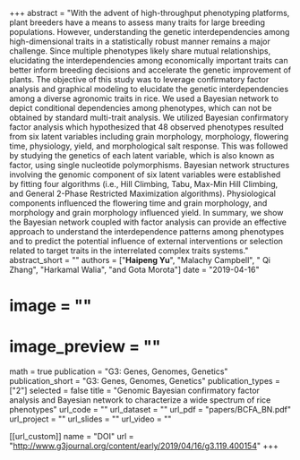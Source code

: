 +++ 
abstract = "With the advent of high-throughput phenotyping platforms, plant breeders have a means to assess many traits for large breeding populations. However, understanding the genetic interdependencies among high-dimensional traits in a statistically robust manner remains a major challenge. Since multiple phenotypes likely share mutual relationships, elucidating the interdependencies among economically important traits can better inform breeding decisions and accelerate the genetic improvement of plants. The objective of this study was to leverage confirmatory factor analysis and graphical modeling to elucidate the genetic interdependencies among a diverse agronomic traits in rice. We used a Bayesian network to depict conditional dependencies among phenotypes, which can not be obtained by standard multi-trait analysis. We utilized Bayesian confirmatory factor analysis which hypothesized that 48 observed phenotypes resulted from six latent variables including grain morphology, morphology, flowering time, physiology, yield, and morphological salt response. This was followed by studying the genetics of each latent variable, which is also known as factor, using single nucleotide polymorphisms. Bayesian network structures involving the genomic component of six latent variables were established by fitting four algorithms (i.e., Hill Climbing, Tabu, Max-Min Hill Climbing, and General 2-Phase Restricted Maximization algorithms). Physiological components influenced the flowering time and grain morphology, and morphology and grain morphology influenced yield. In summary, we show the Bayesian network coupled with factor analysis can provide an effective approach to understand the interdependence patterns among phenotypes and to predict the potential influence of external interventions or selection related to target traits in the interrelated complex traits systems."
abstract_short = ""
authors = ["__Haipeng Yu__", "Malachy Campbell", " Qi Zhang", "Harkamal Walia", "and Gota Morota"]
date = "2019-04-16"
# image = ""
# image_preview = ""
math = true
publication = "G3: Genes, Genomes, Genetics"
publication_short = "G3: Genes, Genomes, Genetics"
publication_types = ["2"]
selected = false
title = "Genomic Bayesian confirmatory factor analysis and Bayesian network to characterize a wide spectrum of rice phenotypes"
url_code = ""
url_dataset = ""
url_pdf = "papers/BCFA_BN.pdf"
url_project = ""
url_slides = ""
url_video = ""

[[url_custom]]
name = "DOI"
url = "http://www.g3journal.org/content/early/2019/04/16/g3.119.400154"
+++

